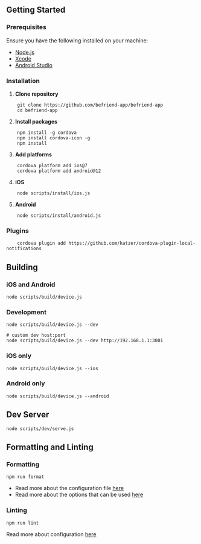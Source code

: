 ## Getting Started

### Prerequisites

Ensure you have the following installed on your machine:

- [Node.js](https://nodejs.org/)
- [Xcode](https://apps.apple.com/us/app/xcode/id497799835?mt=12)
- [Android Studio](https://developer.android.com/studio)


### Installation

1. **Clone repository**

```
    git clone https://github.com/befriend-app/befriend-app
    cd befriend-app
```

2. **Install packages**

```
    npm install -g cordova
    npm install cordova-icon -g
    npm install
```

3. **Add platforms**
```
    cordova platform add ios@7
    cordova platform add android@12
```

4. **iOS**

```
    node scripts/install/ios.js
```

5. **Android**

```
    node scripts/install/android.js
```

### Plugins

```
    cordova plugin add https://github.com/katzer/cordova-plugin-local-notifications
```

## Building

### iOS and Android
`
node scripts/build/device.js
`

### Development

```
node scripts/build/device.js --dev

# custom dev host:port
node scripts/build/device.js --dev http://192.168.1.1:3001
```

### iOS only

`node scripts/build/device.js --ios`

### Android only

`node scripts/build/device.js --android`

## Dev Server

`node scripts/dev/serve.js`


## Formatting and Linting

### Formatting

`npm run format`

- Read more about the configuration file [here](https://prettier.io/docs/en/configuration.html)
- Read more about the options that can be used [here](https://prettier.io/docs/en/options)

### Linting

`npm run lint`

Read more about configuration [here](https://eslint.org/docs/latest/use/configure/)